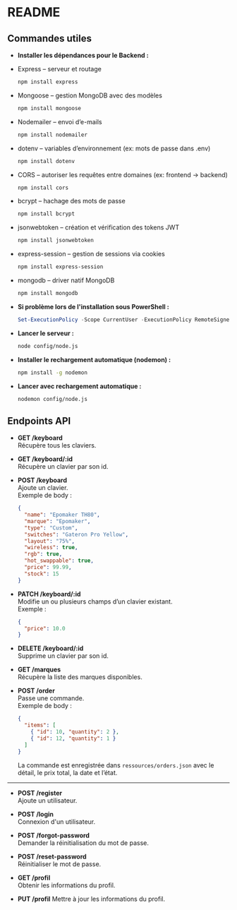 ﻿# README

## Commandes utiles

- **Installer les dépendances pour le Backend :**
- Express – serveur et routage
  ```bash
  npm install express
  ```
- Mongoose – gestion MongoDB avec des modèles
  ```bash
  npm install mongoose
  ```
- Nodemailer – envoi d’e-mails
  ```bash
  npm install nodemailer
  ```
- dotenv – variables d’environnement (ex: mots de passe dans .env)
  ```bash
  npm install dotenv
  ```
- CORS – autoriser les requêtes entre domaines (ex: frontend → backend)
  ```bash
  npm install cors
  ```
- bcrypt – hachage des mots de passe
  ```bash
  npm install bcrypt
  ```
- jsonwebtoken – création et vérification des tokens JWT
  ```bash
  npm install jsonwebtoken
  ```
- express-session – gestion de sessions via cookies
  ```bash
  npm install express-session
  ```
- mongodb – driver natif MongoDB
  ```bash
  npm install mongodb
  ```

- **Si problème lors de l'installation sous PowerShell :**
  ```powershell
  Set-ExecutionPolicy -Scope CurrentUser -ExecutionPolicy RemoteSigned
  ```

- **Lancer le serveur :**
  ```bash
  node config/node.js
  ```

- **Installer le rechargement automatique (nodemon) :**
  ```bash
  npm install -g nodemon
  ```

- **Lancer avec rechargement automatique :**
  ```bash
  nodemon config/node.js
  ```

## Endpoints API

- **GET /keyboard**  
  Récupère tous les claviers.

- **GET /keyboard/:id**  
  Récupère un clavier par son id.

- **POST /keyboard**  
  Ajoute un clavier.  
  Exemple de body :
  ```json
  {
    "name": "Epomaker TH80",
    "marque": "Epomaker",
    "type": "Custom",
    "switches": "Gateron Pro Yellow",
    "layout": "75%",
    "wireless": true,
    "rgb": true,
    "hot_swappable": true,
    "price": 99.99,
    "stock": 15
  }
  ```

- **PATCH /keyboard/:id**  
  Modifie un ou plusieurs champs d’un clavier existant.  
  Exemple :
  ```json
  {
    "price": 10.0
  }
  ```

- **DELETE /keyboard/:id**  
  Supprime un clavier par son id.

- **GET /marques**  
  Récupère la liste des marques disponibles.

- **POST /order**  
  Passe une commande.  
  Exemple de body :
  ```json
  {
    "items": [
      { "id": 10, "quantity": 2 },
      { "id": 12, "quantity": 1 }
    ]
  }
  ```
  La commande est enregistrée dans `ressources/orders.json` avec le détail, le prix total, la date et l’état.

---

- **POST /register**  
  Ajoute un utilisateur.

- **POST /login**  
  Connexion d'un utilisateur.

- **POST /forgot-password**  
  Demander la réinitialisation du mot de passe.

- **POST /reset-password**  
   Réinitialiser le mot de passe.

- **GET /profil**  
  Obtenir les informations du profil.

- **PUT /profil**
  Mettre à jour les informations du profil.



